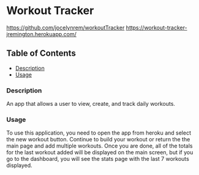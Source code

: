 # Workout Tracker

https://github.com/jocelynrem/workoutTracker
https://workout-tracker-jremington.herokuapp.com/

## Table of Contents
            
- [Description](#Description)
- [Usage](#Usage)


### Description

An app that allows a user to view, create, and track daily workouts.


### Usage
To use this application, you need to open the app from heroku and select the new workout button. Continue to build your workout or return the the main page and add multiple workouts. Once you are done, all of the totals for the last workout added will be displayed on the main screen, but if you go to the dashboard, you will see the stats page with the last 7 workouts displayed.

